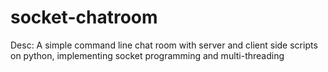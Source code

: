 # socket-chatroom

Desc:
A simple command line chat room with server and client side scripts on python, implementing socket programming and multi-threading
